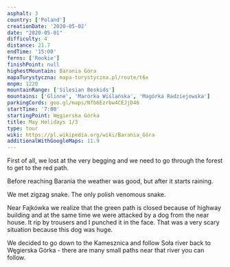 ```yaml
---
asphalt: 3
country: ['Poland']
creationDate: '2020-05-02'
date: "2020-05-01"
difficulty: 4
distance: 21.7
endTime: '15:00'
ferns: ['Rookie']
finishPoint: null
highestMountain: Barania Góra
mapaTurystyczna: mapa-turystyczna.pl/route/t6x
mnpm: 1220
mountainRange: ['Silesian Beskids']
mountains: ['Glinne', 'Marórka Wiślańska', 'Magórka Radziejowska']
parkingCords: goo.gl/maps/Nfb6Ezrbw4CEJjD46
startTime: '7:00'
startingPoint: Węgierska Górka
title: May Holidays 1/3
type: tour
wiki: https://pl.wikipedia.org/wiki/Barania_Góra
additionalWithGoogleMaps: 11.9
---
```


First of all, we lost at the very begging and we need to go through the forest to get to the red path.

Before reaching Barania the weather was good, but after it starts raining.

We met zigzag snake. The only polish venomous snake.

Near Fajkówka we realize that the green path is closed because of highway building and at the same time we were attacked by a dog from the near house. It rip by trousers and I punched it in the face. That was a very scary situation because this dog was huge.

We decided to go down to the Kamesznica and follow Soła river back to Węgierska Górka - there are many small paths near that river you can follow.
